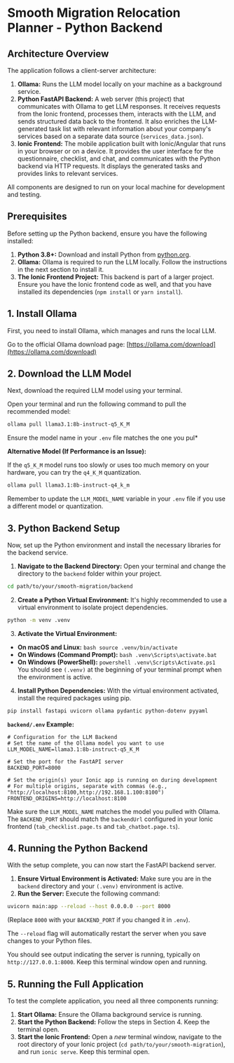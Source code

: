 # Smooth Migration Relocation Planner - Python Backend

## Architecture Overview

The application follows a client-server architecture:

1.  **Ollama:** Runs the LLM model locally on your machine as a background service.
2.  **Python FastAPI Backend:** A web server (this project) that communicates with Ollama to get LLM responses. It receives requests from the Ionic frontend, processes them, interacts with the LLM, and sends structured data back to the frontend. It also enriches the LLM-generated task list with relevant information about your company's services based on a separate data source (`services_data.json`).
3.  **Ionic Frontend:** The mobile application built with Ionic/Angular that runs in your browser or on a device. It provides the user interface for the questionnaire, checklist, and chat, and communicates with the Python backend via HTTP requests. It displays the generated tasks and provides links to relevant services.

All components are designed to run on your local machine for development and testing.

## Prerequisites

Before setting up the Python backend, ensure you have the following installed:

1.  **Python 3.8+:** Download and install Python from [python.org](https://www.python.org/downloads/).
2.  **Ollama:** Ollama is required to run the LLM locally. Follow the instructions in the next section to install it.
3.  **The Ionic Frontend Project:** This backend is part of a larger project. Ensure you have the Ionic frontend code as well, and that you have installed its dependencies (`npm install` or `yarn install`).

## 1. Install Ollama

First, you need to install Ollama, which manages and runs the local LLM.

Go to the official Ollama download page: [https://ollama.com/download](https://ollama.com/download)

## 2. Download the LLM Model

Next, download the required LLM model using your terminal.

Open your terminal and run the following command to pull the recommended model:

```bash
ollama pull llama3.1:8b-instruct-q5_K_M
```

Ensure the model name in your `.env` file matches the one you pul*

**Alternative Model (If Performance is an Issue):**

If the `q5_K_M` model runs too slowly or uses too much memory on your hardware, you can try the `q4_K_M` quantization.

```bash
ollama pull llama3.1:8b-instruct-q4_k_m
```

Remember to update the `LLM_MODEL_NAME` variable in your `.env` file if you use a different model or quantization.

## 3. Python Backend Setup

Now, set up the Python environment and install the necessary libraries for the backend service.

1.  **Navigate to the Backend Directory:**
  Open your terminal and change the directory to the `backend` folder within your project.

  ```bash
  cd path/to/your/smooth-migration/backend
  ```

2.  **Create a Python Virtual Environment:**
  It's highly recommended to use a virtual environment to isolate project dependencies.

  ```bash
  python -m venv .venv
  ```

3.  **Activate the Virtual Environment:**

  *   **On macOS and Linux:**
    ```bash
    source .venv/bin/activate
    ```
  *   **On Windows (Command Prompt):**
    ```bash
    .venv\Scripts\activate.bat
    ```
  *   **On Windows (PowerShell):**
    ```powershell
    .venv\Scripts\Activate.ps1
    ```
  You should see `(.venv)` at the beginning of your terminal prompt when the environment is active.

4.  **Install Python Dependencies:**
  With the virtual environment activated, install the required packages using pip.

  ```bash
  pip install fastapi uvicorn ollama pydantic python-dotenv pyyaml
  ```
  

  **`backend/.env` Example:**

  ```dotenv
  # Configuration for the LLM Backend
  # Set the name of the Ollama model you want to use
  LLM_MODEL_NAME=llama3.1:8b-instruct-q5_K_M

  # Set the port for the FastAPI server
  BACKEND_PORT=8000

  # Set the origin(s) your Ionic app is running on during development
  # For multiple origins, separate with commas (e.g., "http://localhost:8100,http://192.168.1.100:8100")
  FRONTEND_ORIGINS=http://localhost:8100
  ```
  Make sure the `LLM_MODEL_NAME` matches the model you pulled with Ollama. The `BACKEND_PORT` should match the `backendUrl` configured in your Ionic frontend (`tab_checklist.page.ts` and `tab_chatbot.page.ts`).

## 4. Running the Python Backend

With the setup complete, you can now start the FastAPI backend server.

1.  **Ensure Virtual Environment is Activated:** Make sure you are in the `backend` directory and your `(.venv)` environment is active.
2.  **Run the Server:** Execute the following command:

  ```bash
  uvicorn main:app --reload --host 0.0.0.0 --port 8000
  ```
  (Replace `8000` with your `BACKEND_PORT` if you changed it in `.env`).

  The `--reload` flag will automatically restart the server when you save changes to your Python files.

  You should see output indicating the server is running, typically on `http://127.0.0.1:8000`. Keep this terminal window open and running.

## 5. Running the Full Application

To test the complete application, you need all three components running:

1.  **Start Ollama:** Ensure the Ollama background service is running.
2.  **Start the Python Backend:** Follow the steps in Section 4. Keep the terminal open.
3.  **Start the Ionic Frontend:** Open a *new* terminal window, navigate to the root directory of your Ionic project (`cd path/to/your/smooth-migration`), and run `ionic serve`. Keep this terminal open.
